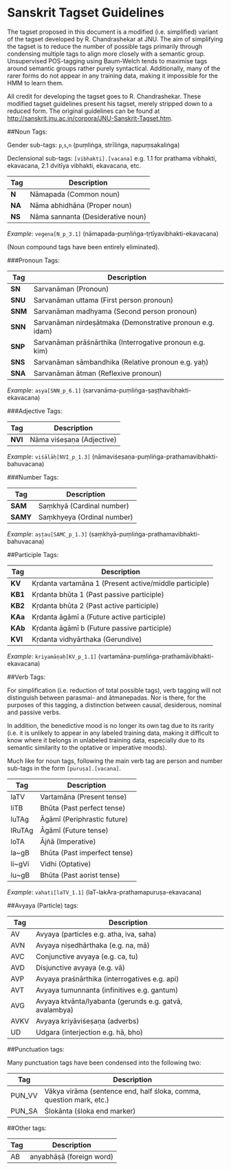 Sanskrit Tagset Guidelines
======

The tagset proposed in this document is a modified (i.e. simplified) variant of the tagset developed by R. Chandrashekar at JNU.
The aim of simplifying the tagset is to reduce the number of possible tags primarily through condensing multiple tags to align more closely with a semantic group. Unsupervised POS-tagging using Baum-Welch tends to maximise tags around semantic groups rather purely syntactical. Additionally, many of the rarer forms do not appear in any training data, making it impossible for the HMM to learn them.

All credit for developing the tagset goes to R. Chandrashekar. These modified tagset guidelines present his tagset, merely stripped down to a reduced form. The original guidelines can be found at <http://sanskrit.jnu.ac.in/corpora/JNU-Sanskrit-Tagset.htm>.

##Noun Tags:

Gender sub-tags: `p`,`s`,`n` (puṃliṅga, strīliṅga, napuṃsakaliṅga)

Declensional sub-tags: `[vibhakti].[vacana]` e.g. 1.1 for prathama vibhakti, ekavacana, 2.1 dvitīya vibhakti, ekavacana, etc.

| Tag | Description |
| --- | ----------- |
| **N** | Nāmapada (Common noun) |
| **NA** | Nāma abhidhāna (Proper noun) |
| **NS** | Nāma sannanta (Desiderative noun) |

*Example*: `vegena[N_p_3.1]` (nāmapada-puṃliṅga-tṛtīyavibhakti-ekavacana)

(Noun compound tags have been entirely eliminated).

###Pronoun Tags:

| Tag | Description |
| --- | ----------- |
| **SN** | Sarvanāman (Pronoun) |
| **SNU** | Sarvanāman uttama (First person pronoun) |
| **SNM** | Sarvanāman madhyama (Second person pronoun) |
| **SNN** | Sarvanāman nirdeṣātmaka (Demonstrative pronoun e.g. idam) |
| **SNP** | Sarvanāman prāśnārthika (Interrogative pronoun e.g. kim) |
| **SNS** | Sarvanāman sāmbandhika (Relative pronoun e.g. yaḥ) |
| **SNA** | Sarvanāman ātman (Reflexive pronoun) |

*Example*: `asya[SNN_p_6.1]` (sarvanāma-puṃliṅga-ṣaṣṭhavibhakti-ekavacana)

###Adjective Tags:

| Tag | Description |
| --- | ----------- |
| **NVI** | Nāma viśeṣaṇa (Adjective) |

*Example*: `viśālāḥ[NVI_p_1.3]` (nāmaviśeṣaṇa-puṃliṅga-prathamavibhakti-bahuvacana)

###Number Tags:

| Tag | Description |
| --- | ----------- |
| **SAM** | Saṃkhyā (Cardinal number) |
| **SAMY** | Saṃkhyeya (Ordinal number) |

*Example*: `aṣṭau[SAMC_p_1.3]` (saṃkhyā-puṃliṅga-prathamavibhakti-bahuvacana)

##Participle Tags:

| Tag | Description |
| --- | ----------- |
| **KV** | Kṛdanta vartamāna 1 (Present active/middle participle) |
| **KB1** | Kṛdanta bhūta 1 (Past passive participle) |
| **KB2** | Kṛdanta bhūta 2 (Past active participle) |
| **KAa** | Kṛdanta āgāmī a (Future active participle) |
| **KAb** | Kṛdanta āgāmī b (Future passive participle) |
| **KVI** | Kṛdanta vidhyārthaka (Gerundive) |

*Example*: `kriyamāṇaḥ[KV_p_1.1]` (vartamāna-puṃliṅga-prathamāvibhakti-ekavacana)

##Verb Tags:

For simplification (i.e. reduction of total possible tags), verb tagging will not distinguish between parasmai- and ātmanepadas.
Nor is there, for the purposes of this tagging, a distinction between causal, desiderous, nominal and passive verbs.

In addition, the benedictive mood is no longer its own tag due to its rarity (i.e. it is unlikely to appear in any labeled training
data, making it difficult to know where it belongs in unlabeled training data, especially due to its semantic similarity to the optative
or imperative moods).

Much like for noun tags, following the main verb tag are person and number sub-tags in the form `[puruṣa].[vacana]`.

| Tag | Description |
| --- | ----------- |
| laTV | Vartamāna (Present tense) |
| liTB | Bhūta (Past perfect tense) |
| luTAg | Āgāmī (Periphrastic future) |
| lRuTAg | Āgāmī (Future tense) |
| loTA | Ājñā (Imperative) |
| la~gB | Bhūta (Past imperfect tense) |
| li~gVi | Vidhi (Optative) |
| lu~gB | Bhūta (Past aorist tense) |

*Example*: `vahati[laTV_1.1]` (laT-lakAra-prathamapuruṣa-ekavacana)

##Avyaya (Particle) tags:

| Tag | Description |
| --- | ----------- |
| AV  | Avyaya (particles e.g. atha, iva, saha) |
| AVN | Avyaya niṣedhārthaka (e.g. na, mā) |
| AVC | Conjunctive avyaya (e.g. ca, tu) |
| AVD | Disjunctive avyaya (e.g. vā) |
| AVP | Avyaya praśnārthika (interrogatives e.g. api) |
| AVT | Avyaya tumunnanta (infinitives e.g. gantum) |
| AVG | Avyaya ktvānta/lyabanta (gerunds e.g. gatvā, avalambya) |
| AVKV | Avyaya kriyāviśeṣaṇa (adverbs) |
| UD | Udgara (interjection e.g. hā, bho) |

##Punctuation tags:

Many punctuation tags have been condensed into the following two:

| Tag | Description |
| --- | ----------- |
| PUN\_VV | Vākya virāma (sentence end, half śloka, comma, question mark, etc.) |
| PUN\_SA | Ślokānta (śloka end marker) |

##Other tags:

| Tag | Description |
| --- | ----------- |
| AB | anyabhāṣā (foreign word) |

